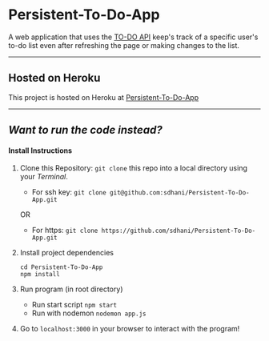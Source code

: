 # Persistent-To-Do-App
A web application that uses the [TO-DO API](https://hunter-todo-api.herokuapp.com) keep's track of a specific user's to-do list even after refreshing the page or making changes to the list. 

---

## Hosted on Heroku
This project is hosted on Heroku at [Persistent-To-Do-App](https://sleepy-stream-81012.herokuapp.com/)

---

## ***Want to run the code instead?***
#### Install Instructions

1. Clone this Repository:
    `git clone` this repo into a local directory using your *Terminal*.
    - For ssh key: `git clone git@github.com:sdhani/Persistent-To-Do-App.git` 

    OR
    - For https: `git clone https://github.com/sdhani/Persistent-To-Do-App.git`

1. Install project dependencies
    ```
    cd Persistent-To-Do-App
    npm install
    ```
1. Run program (in root directory)
    - Run start script `npm start`
    - Run with nodemon `nodemon app.js`

1. Go to `localhost:3000` in your browser to interact with the program!
